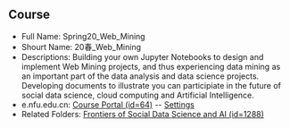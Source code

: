 ## Course
* Full Name: Spring20_Web_Mining
* Shourt Name: 20春_Web_Mining
* Descriptions: Building your own Jupyter Notebooks to design and implement Web Mining projects, and thus experiencing data mining as an important part of the data analysis and data science projects.  Developing documents to illustrate you can participiate in the future of social data science, cloud computing and Artificial Intelligence. 
* e.nfu.edu.cn: [Course Portal (id=64)](http://e.nfu.edu.cn/course/view.php?id=64) -- [Settings
](http://e.nfu.edu.cn/course/edit.php?id=64)
* Related Folders: [Frontiers of Social Data Science and AI (id=1288)](http://e.nfu.edu.cn/mod/folder/view.php?id=1288)
